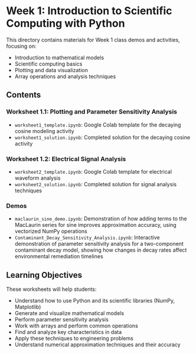 # Week 1: Introduction to Scientific Computing with Python

This directory contains materials for Week 1 class demos and activities, focusing on:
- Introduction to mathematical models
- Scientific computing basics
- Plotting and data visualization
- Array operations and analysis techniques

## Contents

### Worksheet 1.1: Plotting and Parameter Sensitivity Analysis
- `worksheet1_template.ipynb`: Google Colab template for the decaying cosine modeling activity
- `worksheet1_solution.ipynb`: Completed solution for the decaying cosine activity

### Worksheet 1.2: Electrical Signal Analysis
- `worksheet2_template.ipynb`: Google Colab template for electrical waveform analysis
- `worksheet2_solution.ipynb`: Completed solution for signal analysis techniques

### Demos
- `maclaurin_sine_demo.ipynb`: Demonstration of how adding terms to the MacLaurin series for sine improves approximation accuracy, using vectorized NumPy operations
- `Contaminant_Decay_Sensitivity_Analysis.ipynb`: Interactive demonstration of parameter sensitivity analysis for a two-component contaminant decay model, showing how changes in decay rates affect environmental remediation timelines

## Learning Objectives

These worksheets will help students:
- Understand how to use Python and its scientific libraries (NumPy, Matplotlib)
- Generate and visualize mathematical models
- Perform parameter sensitivity analysis
- Work with arrays and perform common operations
- Find and analyze key characteristics in data
- Apply these techniques to engineering problems
- Understand numerical approximation techniques and their accuracy
